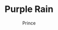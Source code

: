 ---
layout: post
title: Purple Rain
author: Prince
language: "Français"
image:
  artist: prince.png
---